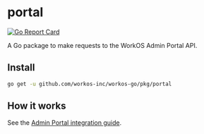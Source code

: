 # portal

[![Go Report Card](https://img.shields.io/badge/dev-reference-007d9c?logo=go&logoColor=white&style=flat)](https://pkg.go.dev/github.com/workos-inc/workos-go/pkg/portal)

A Go package to make requests to the WorkOS Admin Portal API.

## Install

```sh
go get -u github.com/workos-inc/workos-go/pkg/portal
```

## How it works

See the [Admin Portal integration guide](https://workos.com/docs/admin-portal/guide).
